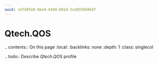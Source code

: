 ```yaml
---
uuid: cb7ddfe8-bba4-43dd-b01d-2ce0335b9e5f
---
```



# Qtech.QOS

.. contents:: On this page
    :local:
    :backlinks: none
    :depth: 1
    :class: singlecol

.. todo::
    Describe *Qtech.QOS* profile

